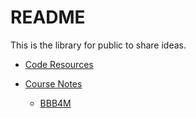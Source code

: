 # README

This is the library for public to share ideas.

* [Code Resources](https://github.com/UncleAlone/library/tree/master/Code_Resource/sensor_-_FINAL_PRODUCT)

* [Course Notes](https://github.com/UncleAlone/library/tree/master/Course_Notes/BBB4M)
  * [BBB4M](https://github.com/UncleAlone/library/tree/master/Course_Notes/BBB4M)
